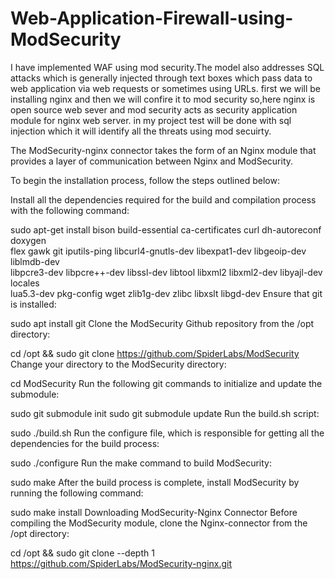 # Web-Application-Firewall-using-ModSecurity
I have implemented WAF using mod security.The model also addresses SQL attacks which is generally injected through text boxes which pass data to web application via web requests or sometimes using URLs.  first we will be installing nginx and then we will confire it to mod security so,here nginx is open source web sever and  mod security acts as security application module for nginx web server.  in my project test will be done with sql injection which it will identify all the threats using mod secuirty.

The ModSecurity-nginx connector takes the form of an Nginx module that provides a layer of communication between Nginx and ModSecurity.

To begin the installation process, follow the steps outlined below:

Install all the dependencies required for the build and compilation process with the following command:

sudo apt-get install bison build-essential ca-certificates curl dh-autoreconf doxygen \
  flex gawk git iputils-ping libcurl4-gnutls-dev libexpat1-dev libgeoip-dev liblmdb-dev \
  libpcre3-dev libpcre++-dev libssl-dev libtool libxml2 libxml2-dev libyajl-dev locales \
  lua5.3-dev pkg-config wget zlib1g-dev zlibc libxslt libgd-dev
Ensure that git is installed:

sudo apt install git
Clone the ModSecurity Github repository from the /opt directory:

cd /opt && sudo git clone https://github.com/SpiderLabs/ModSecurity
Change your directory to the ModSecurity directory:

cd ModSecurity
Run the following git commands to initialize and update the submodule:

sudo git submodule init
sudo git submodule update
Run the build.sh script:

sudo ./build.sh
Run the configure file, which is responsible for getting all the dependencies for the build process:

sudo ./configure
Run the make command to build ModSecurity:

sudo make
After the build process is complete, install ModSecurity by running the following command:

sudo make install
Downloading ModSecurity-Nginx Connector
Before compiling the ModSecurity module, clone the Nginx-connector from the /opt directory:

cd /opt && sudo git clone --depth 1 https://github.com/SpiderLabs/ModSecurity-nginx.git
